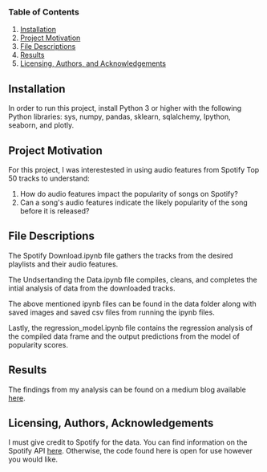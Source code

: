 ### Table of Contents

1. [Installation](#installation)
2. [Project Motivation](#motivation)
3. [File Descriptions](#files)
4. [Results](#results)
5. [Licensing, Authors, and Acknowledgements](#licensing)

## Installation <a name="installation"></a>

In order to run this project, install Python 3 or higher with the following Python libraries: sys, numpy, pandas, sklearn, sqlalchemy, Ipython, seaborn, and plotly.

## Project Motivation<a name="motivation"></a>

For this project, I was interestested in using audio features from Spotify Top 50 tracks to understand:

1. How do audio features impact the popularity of songs on Spotify?
2. Can a song's audio features indicate the likely popularity of the 
   song before it is released?

## File Descriptions<a name="files"></a>

The Spotify Download.ipynb file gathers the tracks from the desired playlists and their audio features.

The Undsertanding the Data.ipynb file compiles, cleans, and completes the intial analysis of data from the downloaded tracks.

The above mentioned ipynb files can be found in the data folder along with saved images and saved csv files from running the ipynb files.

Lastly, the regression_model.ipynb file contains the regression analysis of the compiled data frame and the output predictions from the model of popularity scores.

## Results<a name="results"></a>

The findings from my analysis can be found on a medium blog available [here](https://jadefreese98.medium.com/audio-features-and-track-popularity-4309b42f9aae).

## Licensing, Authors, Acknowledgements<a name="licensing"></a>

I must give credit to Spotify for the data.  You can find information on the Spotify API [here](https://developer.spotify.com/documentation/web-api/).  Otherwise, the code found here is open for use however you would like.
